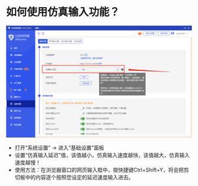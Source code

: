 # 如何使用仿真输入功能？

![](<../../.gitbook/assets/2 (15).png>)

* 打开“系统设置” -> 进入“基础设置”面板
* 设置“仿真输入延迟”值，该值越小，仿真输入速度越快，该值越大，仿真输入速度越慢！
* 使用方法：在浏览器窗口的网页输入框中，按快捷键Ctrl+Shift+Y，将会把剪切板中的内容逐个按照您设定的延迟速度输入进去。
